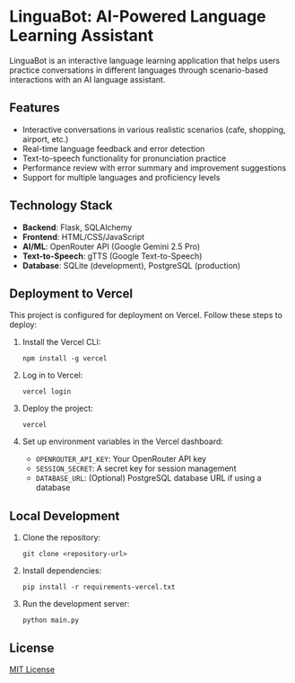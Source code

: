 # LinguaBot: AI-Powered Language Learning Assistant

LinguaBot is an interactive language learning application that helps users practice conversations in different languages through scenario-based interactions with an AI language assistant.

## Features

- Interactive conversations in various realistic scenarios (cafe, shopping, airport, etc.)
- Real-time language feedback and error detection
- Text-to-speech functionality for pronunciation practice
- Performance review with error summary and improvement suggestions
- Support for multiple languages and proficiency levels

## Technology Stack

- **Backend**: Flask, SQLAlchemy
- **Frontend**: HTML/CSS/JavaScript
- **AI/ML**: OpenRouter API (Google Gemini 2.5 Pro)
- **Text-to-Speech**: gTTS (Google Text-to-Speech)
- **Database**: SQLite (development), PostgreSQL (production)

## Deployment to Vercel

This project is configured for deployment on Vercel. Follow these steps to deploy:

1. Install the Vercel CLI:
   ```
   npm install -g vercel
   ```

2. Log in to Vercel:
   ```
   vercel login
   ```

3. Deploy the project:
   ```
   vercel
   ```

4. Set up environment variables in the Vercel dashboard:
   - `OPENROUTER_API_KEY`: Your OpenRouter API key
   - `SESSION_SECRET`: A secret key for session management
   - `DATABASE_URL`: (Optional) PostgreSQL database URL if using a database

## Local Development

1. Clone the repository:
   ```
   git clone <repository-url>
   ```

2. Install dependencies:
   ```
   pip install -r requirements-vercel.txt
   ```

3. Run the development server:
   ```
   python main.py
   ```

## License

[MIT License](LICENSE)